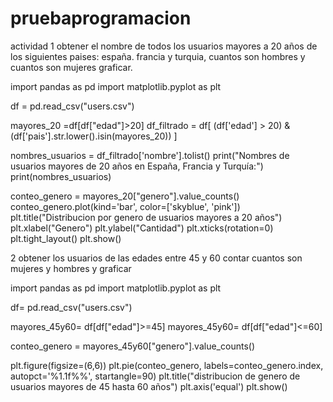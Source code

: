 # pruebaprogramacion

actividad 
1 obtener el nombre de todos los usuarios mayores a 20 años de los siguientes paises: españa. francia y turquia, cuantos son hombres y cuantos son mujeres graficar.

import pandas as pd
import matplotlib.pyplot as plt

df = pd.read_csv("users.csv")

mayores_20 =df[df["edad"]>20]
df_filtrado = df[
    (df['edad'] > 20) &
    (df['pais'].str.lower().isin(mayores_20))
]
  
nombres_usuarios = df_filtrado['nombre'].tolist()
print("Nombres de usuarios mayores de 20 años en España, Francia y Turquía:")
print(nombres_usuarios)

conteo_genero = mayores_20["genero"].value_counts()
conteo_genero.plot(kind='bar', color=['skyblue', 'pink'])
plt.title("Distribucion por genero de usuarios mayores a 20 años")
plt.xlabel("Genero")
plt.ylabel("Cantidad")
plt.xticks(rotation=0)
plt.tight_layout()
plt.show()


2 obtener los usuarios de las edades entre 45 y 60 contar cuantos son mujeres y hombres y graficar

import pandas as pd
import matplotlib.pyplot as plt

df= pd.read_csv("users.csv")

mayores_45y60= df[df["edad"]>=45]
mayores_45y60= df[df["edad"]<=60]

conteo_genero = mayores_45y60["genero"].value_counts()

plt.figure(figsize=(6,6))
plt.pie(conteo_genero, labels=conteo_genero.index, autopct='%1.1f%%', startangle=90)
plt.title("distribucion de genero de usuarios mayores de 45 hasta 60 años")
plt.axis('equal')
plt.show()
